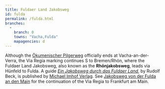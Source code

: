```yaml
---
title: Fuldaer Land Jakobsweg
id: fulda
permalink: /fulda.html
branches:
  -
    branch: 0
    towns: "Vacha,Fulda"
    mapagencies: d
---
```


Although the [Ökumenischer Pilgerweg][0] officially ends at Vacha-an-der-Verra, the Via Regia marking continues S to Bremen/Rhön, where the Fuldaer Land Jakobsweg, also known as the **Rhönjakobsweg**, leads via Hünfeld to Fulda. A guide [_Ein Jakobsweg durch das Fuldaer Land_][1], by Rudolf Beck, is published by [Michael Imhof Verlag][2]. See [Jakobsweg von der Fulda an den Main][3] for the continuation of the Via Regia to Frankfurt am Main.

[0]: regia.html
[1]: http://www.amazon.de/exec/obidos/ASIN/393252649X/europaischefe-21
[2]: http://www.imhof-verlag.de
[3]: gelnhausen.html